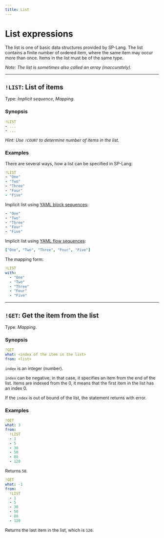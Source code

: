 ```yaml
---
title: List
---
```


# List expressions


The list is one of basic data structures provided by SP-Lang.
The list contains a finite number of ordered item, where the same item may occur more than once.
Items in the list must be of the same type.

_Note: The list is sometimes also called an array (inaccurately)._


--- 

## `!LIST`: List of items 

Type:  _Implicit sequence_, _Mapping_.

### Synopsis

```yaml
!LIST
- ...
- ...
```

_Hint: Use `!COUNT` to determine number of items in the list._


### Examples

There are several ways, how a list can be specified in SP-Lang:

```yaml
!LIST
- "One"
- "Two"
- "Three"
- "Four"
- "Five"
```


Implicit list using [YAML block sequences](https://yaml.org/spec/1.2.2/#821-block-sequences):

```yaml
- "One"
- "Two"
- "Three"
- "Four"
- "Five"
```


Implicit list using [YAML flow sequences](https://yaml.org/spec/1.2.2/#741-flow-sequences):

```yaml
["One", "Two", "Three", "Four", "Five"]
```


The mapping form:

```yaml
!LIST
with:
  - "One"
  - "Two"
  - "Three"
  - "Four"
  - "Five"
```

--- 

## `!GET`: Get the item from the list 

Type: _Mapping_.


### Synopsis

```yaml
!GET
what: <index of the item in the list>
from: <list>
```

`index` is an integer (number).

`index` can be negative, in that case, it specifies an item from the end of the list.
Items are indexed from the 0, it means that the first item in the list has an index 0.

If the `index` is out of bound of the list, the statement returns with error.


### Examples

```yaml
!GET
what: 3
from:
  !LIST
  - 1
  - 5
  - 30
  - 50
  - 80
  - 120
```

Returns `50`.


```yaml
!GET
what: -1
from:
  !LIST
  - 1
  - 5
  - 30
  - 50
  - 80
  - 120
```

Returns the last item in the list, which is `120`.

